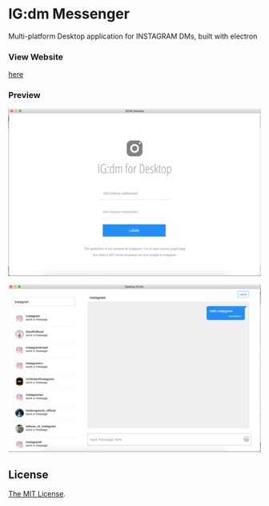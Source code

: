 # IG:dm Messenger
Multi-platform Desktop application for INSTAGRAM DMs, built with electron

### View Website 
[here](http://ifedapoolarewaju.github.io/igdm/)


### Preview

![Login screen](docs/img/screenshot.png)

![Desktop screen](docs/img/screenshot2.png)


## License

[The MIT License](LICENSE).